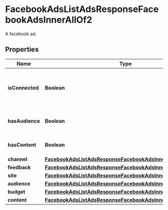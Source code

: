 

# FacebookAdsListAdsResponseFacebookAdsInnerAllOf2

A facebook ad.

## Properties

| Name | Type | Description | Notes |
|------------ | ------------- | ------------- | -------------|
|**isConnected** | **Boolean** | Check if this ad is connected to a facebook page |  [optional] |
|**hasAudience** | **Boolean** | Check if this ad has audience setup |  [optional] |
|**hasContent** | **Boolean** | Check if this ad has content |  [optional] |
|**channel** | [**FacebookAdsListAdsResponseFacebookAdsInnerAllOf2Channel**](FacebookAdsListAdsResponseFacebookAdsInnerAllOf2Channel.md) |  |  [optional] |
|**feedback** | [**FacebookAdsListAdsResponseFacebookAdsInnerAllOf2Feedback**](FacebookAdsListAdsResponseFacebookAdsInnerAllOf2Feedback.md) |  |  [optional] |
|**site** | [**FacebookAdsListAdsResponseFacebookAdsInnerAllOf2Site**](FacebookAdsListAdsResponseFacebookAdsInnerAllOf2Site.md) |  |  [optional] |
|**audience** | [**FacebookAdsListAdsResponseFacebookAdsInnerAllOf2Audience**](FacebookAdsListAdsResponseFacebookAdsInnerAllOf2Audience.md) |  |  [optional] |
|**budget** | [**FacebookAdsListAdsResponseFacebookAdsInnerAllOf2Budget**](FacebookAdsListAdsResponseFacebookAdsInnerAllOf2Budget.md) |  |  [optional] |
|**content** | [**FacebookAdsListAdsResponseFacebookAdsInnerAllOf2Content**](FacebookAdsListAdsResponseFacebookAdsInnerAllOf2Content.md) |  |  [optional] |




